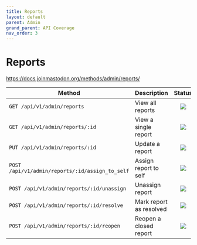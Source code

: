 ```yaml
---
title: Reports
layout: default
parent: Admin
grand_parent: API Coverage
nav_order: 3
---
```


# Reports

<a href="https://docs.joinmastodon.org/methods/admin/reports/" target="_blank">https://docs.joinmastodon.org/methods/admin/reports/</a>

| Method                                          | Description             |              Status               | Comments         | 
|-------------------------------------------------|-------------------------|:---------------------------------:|------------------|
| `GET /api/v1/admin/reports`                     | View all reports        | <img src="/assets/green16.png" /> | Fully supported. |
| `GET /api/v1/admin/reports/:id`                 | View a single report    | <img src="/assets/green16.png" /> | Fully supported. |
| `PUT /api/v1/admin/reports/:id`                 | Update a report         | <img src="/assets/green16.png" /> | Fully supported. |
| `POST /api/v1/admin/reports/:id/assign_to_self` | Assign report to self   | <img src="/assets/green16.png" /> | Fully supported. |
| `POST /api/v1/admin/reports/:id/unassign`       | Unassign report         | <img src="/assets/green16.png" /> | Fully supported. |
| `POST /api/v1/admin/reports/:id/resolve`        | Mark report as resolved | <img src="/assets/green16.png" /> | Fully supported. |
| `POST /api/v1/admin/reports/:id/reopen`         | Reopen a closed report  | <img src="/assets/green16.png" /> | Fully supported. |
